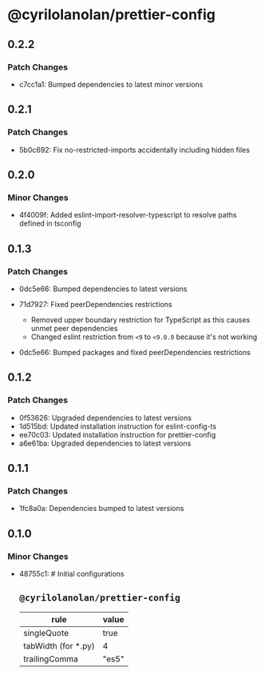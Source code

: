# @cyrilolanolan/prettier-config

## 0.2.2

### Patch Changes

- c7cc1a1: Bumped dependencies to latest minor versions

## 0.2.1

### Patch Changes

- 5b0c692: Fix no-restricted-imports accidentally including hidden files

## 0.2.0

### Minor Changes

- 4f4009f: Added eslint-import-resolver-typescript to resolve paths defined in tsconfig

## 0.1.3

### Patch Changes

- 0dc5e66: Bumped dependencies to latest versions
- 71d7927: Fixed peerDependencies restrictions

  - Removed upper boundary restriction for TypeScript as this causes unmet peer dependencies
  - Changed eslint restriction from `<9` to `<9.0.0` because it's not working

- 0dc5e66: Bumped packages and fixed peerDependencies restrictions

## 0.1.2

### Patch Changes

- 0f53626: Upgraded dependencies to latest versions
- 1d515bd: Updated installation instruction for eslint-config-ts
- ee70c03: Updated installation instruction for prettier-config
- a6e61ba: Upgraded dependencies to latest versions

## 0.1.1

### Patch Changes

- 1fc8a0a: Dependencies bumped to latest versions

## 0.1.0

### Minor Changes

- 48755c1: # Initial configurations

  ## `@cyrilolanolan/prettier-config`

  | rule                 | value |
  | -------------------- | ----- |
  | singleQuote          | true  |
  | tabWidth (for \*.py) | 4     |
  | trailingComma        | "es5" |
